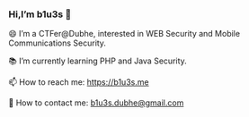 ### Hi,I’m b1u3s 👋

😄 I’m a CTFer@Dubhe, interested in WEB Security and Mobile Communications Security.

📚 I’m currently learning PHP and Java Security.

📫 How to reach me: https://b1u3s.me

📧 How to contact me: b1u3s.dubhe@gmail.com
